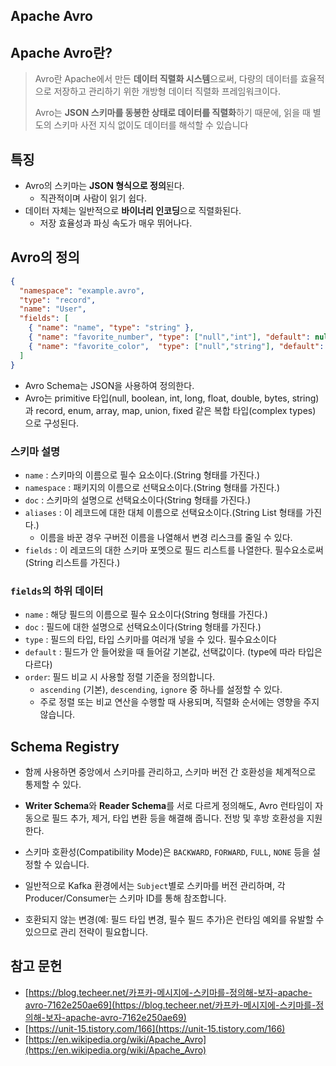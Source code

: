## Apache Avro

## Apache Avro란?

> Avro란 Apache에서 만든 **데이터 직렬화 시스템**으로써, 다량의 데이터를 효율적으로 저장하고 관리하기 위한 개방형 데이터 직렬화 프레임워크이다.
>
> Avro는 **JSON 스키마를 동봉한 상태로 데이터를 직렬화**하기 때문에, 읽을 때 별도의 스키마 사전 지식 없이도 데이터를 해석할 수 있습니다



## 특징

- Avro의 스키마는 **JSON 형식으로 정의**된다.
  - 직관적이며 사람이 읽기 쉽다.
- 데이터 자체는 일반적으로 **바이너리 인코딩**으로 직렬화된다.
  - 저장 효율성과 파싱 속도가 매우 뛰어나다.



## Avro의 정의

```json
{
  "namespace": "example.avro",
  "type": "record",
  "name": "User",
  "fields": [
    { "name": "name", "type": "string" },
    { "name": "favorite_number", "type": ["null","int"], "default": null },
    { "name": "favorite_color",  "type": ["null","string"], "default": null }
  ]
}
```

- Avro Schema는 JSON을 사용하여 정의한다. 
- Avro는 primitive 타입(null, boolean, int, long, float, double, bytes, string)과 record, enum, array, map, union, fixed 같은 복합 타입(complex types) 으로 구성된다.



### 스키마 설명

- `name` : 스키마의 이름으로 필수 요소이다.(String 형태를 가진다.)
- `namespace` : 패키지의 이름으로 선택요소이다.(String 형태를 가진다.)
- `doc` : 스키마의 설명으로 선택요소이다(String 형태를 가진다.)
- `aliases` : 이 레코드에 대한 대체 이름으로 선택요소이다.(String List 형태를 가진다.)
  - 이름을 바꾼 경우 구버전 이름을 나열해서 변경 리스크를 줄일 수 있다.
- `fields` : 이 레코드의 대한 스키마 포멧으로 필드 리스트를 나열한다. 필수요소로써 (String 리스트를 가진다.)



### `fields`의 하위 데이터

- `name` : 해당 필드의 이름으로 필수 요소이다(String 형태를 가진다.)
- `doc` : 필드에 대한 설명으로 선택요소이다(String 형태를 가진다.)
- `type` : 필드의 타입, 타입 스키마를 여러개 넣을 수 있다. 필수요소이다
- `default` : 필드가 안 들어왔을 때 들어갈 기본값, 선택값이다. (type에 따라 타입은 다르다)
- `order`: 필드 비교 시 사용할 정렬 기준을 정의합니다.
    - `ascending` (기본), `descending`, `ignore` 중 하나를 설정할 수 있다.
    - 주로 정렬 또는 비교 연산을 수행할 때 사용되며, 직렬화 순서에는 영향을 주지 않습니다.



## Schema Registry

- 함께 사용하면 중앙에서 스키마를 관리하고, 스키마 버전 간 호환성을 체계적으로 통제할 수 있다.

- **Writer Schema**와 **Reader Schema**를 서로 다르게 정의해도, Avro 런타임이 자동으로 필드 추가, 제거, 타입 변환 등을 해결해 줍니다. 전방 및 후방 호환성을 지원한다.
- 스키마 호환성(Compatibility Mode)은 `BACKWARD`, `FORWARD`, `FULL`, `NONE` 등을 설정할 수 있습니다.
- 일반적으로 Kafka 환경에서는 `Subject`별로 스키마를 버전 관리하며, 각 Producer/Consumer는 스키마 ID를 통해 참조합니다.
- 호환되지 않는 변경(예: 필드 타입 변경, 필수 필드 추가)은 런타임 예외를 유발할 수 있으므로 관리 전략이 필요합니다.





## 참고 문헌

- [https://blog.techeer.net/카프카-메시지에-스키마를-정의해-보자-apache-avro-7162e250ae69](https://blog.techeer.net/카프카-메시지에-스키마를-정의해-보자-apache-avro-7162e250ae69)
- [https://unit-15.tistory.com/166](https://unit-15.tistory.com/166)
- [https://en.wikipedia.org/wiki/Apache_Avro](https://en.wikipedia.org/wiki/Apache_Avro)